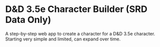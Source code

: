 # D&amp;D 3.5e Character Builder (SRD Data Only)

A step-by-step web app to create a character for a D&D 3.5e character. Starting very simple and limited, can expand over time.